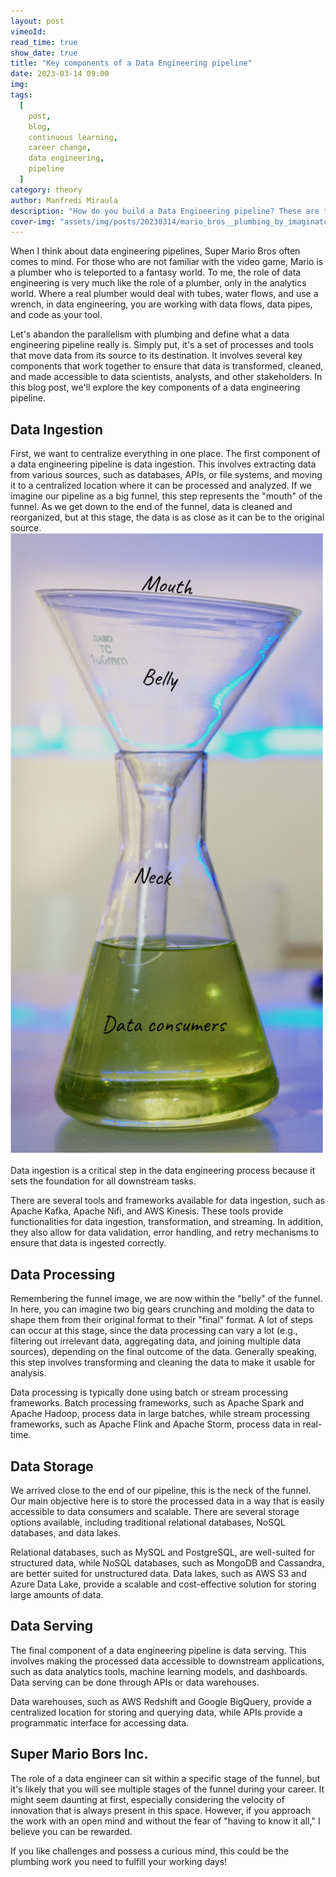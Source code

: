 ```yaml
---
layout: post
vimeoId: 
read_time: true
show_date: true
title: "Key components of a Data Engineering pipeline"
date: 2023-03-14 09:00
img: 
tags:
  [
    post,
    blog,
    continuous learning, 
    career change, 
    data engineering, 
    pipeline
  ]
category: theory
author: Manfredi Miraula
description: "How do you build a Data Engineering pipeline? These are the main components"
cover-img: "assets/img/posts/20230314/mario_bros__plumbing_by_imaginatorvictor_db885s6-fullview.jpeg"
---
```

When I think about data engineering pipelines, Super Mario Bros often comes to mind. For those who are not familiar with the video game, Mario is a plumber who is teleported to a fantasy world. To me, the role of data engineering is very much like the role of a plumber, only in the analytics world. Where a real plumber would deal with tubes, water flows, and use a wrench, in data engineering, you are working with data flows, data pipes, and code as your tool.

Let's abandon the parallelism with plumbing and define what a data engineering pipeline really is. Simply put, it's a set of processes and tools that move data from its source to its destination. It involves several key components that work together to ensure that data is transformed, cleaned, and made accessible to data scientists, analysts, and other stakeholders. In this blog post, we'll explore the key components of a data engineering pipeline.

## Data Ingestion
First, we want to centralize everything in one place. The first component of a data engineering pipeline is data ingestion. This involves extracting data from various sources, such as databases, APIs, or file systems, and moving it to a centralized location where it can be processed and analyzed. If we imagine our pipeline as a big funnel, this step represents the "mouth" of the funnel. As we get down to the end of the funnel, data is cleaned and reorganized, but at this stage, the data is as close as it can be to the original source.
<centre>
<img src="/assets/img/posts/20230314/funnel.jpeg"  alt="Data Engineering pipeline funnel (photo by Artem Podrez)" /> 
</centre>

Data ingestion is a critical step in the data engineering process because it sets the foundation for all downstream tasks.

There are several tools and frameworks available for data ingestion, such as Apache Kafka, Apache Nifi, and AWS Kinesis. These tools provide functionalities for data ingestion, transformation, and streaming. In addition, they also allow for data validation, error handling, and retry mechanisms to ensure that data is ingested correctly.

## Data Processing
Remembering the funnel image, we are now within the "belly" of the funnel. In here, you can imagine two big gears crunching and molding the data to shape them from their original format to their "final" format. A lot of steps can occur at this stage, since the data processing can vary a lot (e.g., filtering out irrelevant data, aggregating data, and joining multiple data sources), depending on the final outcome of the data.
Generally speaking, this step involves transforming and cleaning the data to make it usable for analysis.

Data processing is typically done using batch or stream processing frameworks. Batch processing frameworks, such as Apache Spark and Apache Hadoop, process data in large batches, while stream processing frameworks, such as Apache Flink and Apache Storm, process data in real-time.

## Data Storage
We arrived close to the end of our pipeline, this is the neck of the funnel. Our main objective here is to store the processed data in a way that is easily accessible to data consumers and scalable. There are several storage options available, including traditional relational databases, NoSQL databases, and data lakes.

Relational databases, such as MySQL and PostgreSQL, are well-suited for structured data, while NoSQL databases, such as MongoDB and Cassandra, are better suited for unstructured data. Data lakes, such as AWS S3 and Azure Data Lake, provide a scalable and cost-effective solution for storing large amounts of data.

## Data Serving
The final component of a data engineering pipeline is data serving. This involves making the processed data accessible to downstream applications, such as data analytics tools, machine learning models, and dashboards. Data serving can be done through APIs or data warehouses.

Data warehouses, such as AWS Redshift and Google BigQuery, provide a centralized location for storing and querying data, while APIs provide a programmatic interface for accessing data.

## Super Mario Bors Inc. 
The role of a data engineer can sit within a specific stage of the funnel, but it's likely that you will see multiple stages of the funnel during your career. It might seem daunting at first, especially considering the velocity of innovation that is always present in this space. However, if you approach the work with an open mind and without the fear of "having to know it all," I believe you can be rewarded.

If you like challenges and possess a curious mind, this could be the plumbing work you need to fulfill your working days!